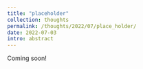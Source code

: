 ```yaml
---
title: "placeholder"
collection: thoughts
permalink: /thoughts/2022/07/place_holder/
date: 2022-07-03
intro: abstract
---
```


Coming soon!